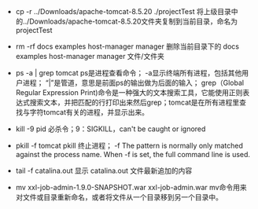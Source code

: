 - cp -r ../Downloads/apache-tomcat-8.5.20 ./projectTest
将上级目录中的../Downloads/apache-tomcat-8.5.20文件夹复制到当前目录，命名为projectTest

- rm -rf docs examples host-manager manager
删除当前目录下的 docs examples host-manager manager 文件/文件夹

- ps -a | grep tomcat
ps是进程查看命令； -a显示终端所有进程，包括其他用户进程； “|”是管道，意思是前面ps的输出做为后面的输入； grep（Global Regular Expression Print)命令是一种强大的文本搜索工具，它能使用正则表达式搜索文本，并把匹配的行打印出来然后grep；tomcat是在所有进程里查找与字符tomcat有关的进程，并显示出来。

- kill  -9 pid
	必杀令；9：SIGKILL，can't be caught or ignored
	
- pkill -f tomcat
pkill 终止进程； -f The pattern is normally only matched against the process name. When -f is set, the full command line is used.

- tail -f catalina.out
显示 catalina.out 文件最新追加的内容

- mv xxl-job-admin-1.9.0-SNAPSHOT.war xxl-job-admin.war 
mv命令用来对文件或目录重新命名，或者将文件从一个目录移到另一个目录中。